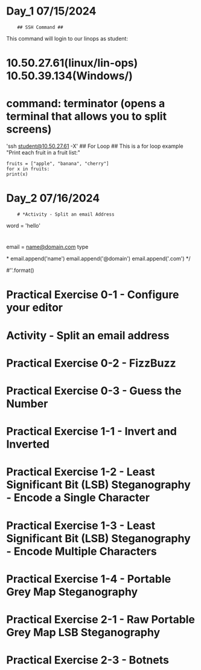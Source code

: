 # Day_1 07/15/2024 

        ## SSH Command ##
This command will login to our linops as student:
# 10.50.27.61(linux/lin-ops) 10.50.39.134(Windows/)
# command: terminator (opens a terminal that allows you to split screens)
'ssh student@10.50.27.61 -X'
        ## For Loop ##
 This is a for loop example
"Print each fruit in a fruit list:"
```
fruits = ["apple", "banana", "cherry"]
for x in fruits:
print(x)
```

# Day_2 07/16/2024 
        # *Activity - Split an email Address
word = 'hello'

#

email = name@domain.com
type

\*
email.append('name')
email.append('@domain')
email.append('.com')
*/

#''.format()

# Practical Exercise 0-1 - Configure your editor
# Activity - Split an email address
# Practical Exercise 0-2 - FizzBuzz
# Practical Exercise 0-3 - Guess the Number
# Practical Exercise 1-1 - Invert and Inverted
# Practical Exercise 1-2 - Least Significant Bit (LSB) Steganography - Encode a Single Character
# Practical Exercise 1-3 - Least Significant Bit (LSB) Steganography - Encode Multiple Characters
# Practical Exercise 1-4 - Portable Grey Map Steganography
# Practical Exercise 2-1 - Raw Portable Grey Map LSB Steganography
# Practical Exercise 2-3 - Botnets
